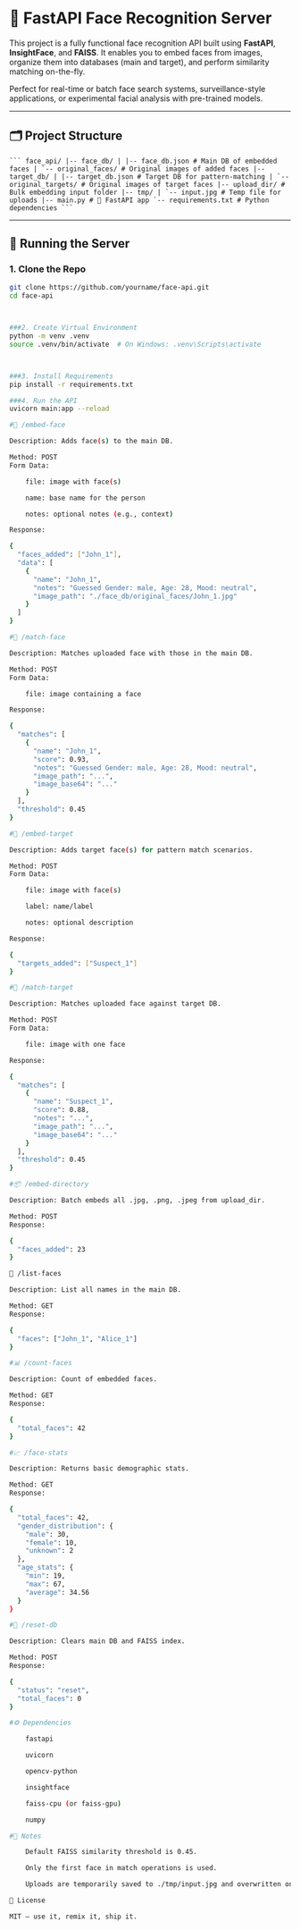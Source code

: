 # 🧠 FastAPI Face Recognition Server

This project is a fully functional face recognition API built using **FastAPI**, **InsightFace**, and **FAISS**. It enables you to embed faces from images, organize them into databases (main and target), and perform similarity matching on-the-fly.

Perfect for real-time or batch face search systems, surveillance-style applications, or experimental facial analysis with pre-trained models.

---

## 🗂 Project Structure
<pre><code>``` face_api/ |-- face_db/ | |-- face_db.json # Main DB of embedded faces | `-- original_faces/ # Original images of added faces |-- target_db/ | |-- target_db.json # Target DB for pattern-matching | `-- original_targets/ # Original images of target faces |-- upload_dir/ # Bulk embedding input folder |-- tmp/ | `-- input.jpg # Temp file for uploads |-- main.py # 🚀 FastAPI app `-- requirements.txt # Python dependencies ``` </code></pre>

---

## 🚀 Running the Server

### 1. Clone the Repo

```bash
git clone https://github.com/yourname/face-api.git
cd face-api



###2. Create Virtual Environment
python -m venv .venv
source .venv/bin/activate  # On Windows: .venv\Scripts\activate



###3. Install Requirements
pip install -r requirements.txt

###4. Run the API
uvicorn main:app --reload

#📌 /embed-face

Description: Adds face(s) to the main DB.

Method: POST
Form Data:

    file: image with face(s)

    name: base name for the person

    notes: optional notes (e.g., context)

Response:

{
  "faces_added": ["John_1"],
  "data": [
    {
      "name": "John_1",
      "notes": "Guessed Gender: male, Age: 28, Mood: neutral",
      "image_path": "./face_db/original_faces/John_1.jpg"
    }
  ]
}

#📌 /match-face

Description: Matches uploaded face with those in the main DB.

Method: POST
Form Data:

    file: image containing a face

Response:

{
  "matches": [
    {
      "name": "John_1",
      "score": 0.93,
      "notes": "Guessed Gender: male, Age: 28, Mood: neutral",
      "image_path": "...",
      "image_base64": "..."
    }
  ],
  "threshold": 0.45
}

#🎯 /embed-target

Description: Adds target face(s) for pattern match scenarios.

Method: POST
Form Data:

    file: image with face(s)

    label: name/label

    notes: optional description

Response:

{
  "targets_added": ["Suspect_1"]
}

#🎯 /match-target

Description: Matches uploaded face against target DB.

Method: POST
Form Data:

    file: image with one face

Response:

{
  "matches": [
    {
      "name": "Suspect_1",
      "score": 0.88,
      "notes": "...",
      "image_path": "...",
      "image_base64": "..."
    }
  ],
  "threshold": 0.45
}

#📦 /embed-directory

Description: Batch embeds all .jpg, .png, .jpeg from upload_dir.

Method: POST
Response:

{
  "faces_added": 23
}

📃 /list-faces

Description: List all names in the main DB.

Method: GET
Response:

{
  "faces": ["John_1", "Alice_1"]
}

#📊 /count-faces

Description: Count of embedded faces.

Method: GET
Response:

{
  "total_faces": 42
}

#📈 /face-stats

Description: Returns basic demographic stats.

Method: GET
Response:

{
  "total_faces": 42,
  "gender_distribution": {
    "male": 30,
    "female": 10,
    "unknown": 2
  },
  "age_stats": {
    "min": 19,
    "max": 67,
    "average": 34.56
  }
}

#🔄 /reset-db

Description: Clears main DB and FAISS index.

Method: POST
Response:

{
  "status": "reset",
  "total_faces": 0
}

#⚙️ Dependencies

    fastapi

    uvicorn

    opencv-python

    insightface

    faiss-cpu (or faiss-gpu)

    numpy

#📌 Notes

    Default FAISS similarity threshold is 0.45.

    Only the first face in match operations is used.

    Uploads are temporarily saved to ./tmp/input.jpg and overwritten on each request.

🧠 License

MIT – use it, remix it, ship it.
